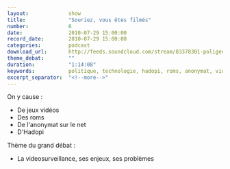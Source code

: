```yaml
---
layout:             show
title:              "Souriez, vous êtes filmés"
number:             6
date:               2010-07-29 15:00:00
record_date:        2010-07-29 15:00:00
categories:         podcast
download_url:       http://feeds.soundcloud.com/stream/83378301-poligeek-poligeek6.mp3
theme_debat:        ""
duration:           "1:14:08"
keywords:           politique, technologie, hadopi, roms, anonymat, videosurveillance, surveillance, big brother
excerpt_separator:  "<!--more-->"
---
```



On y cause :

- De jeux vidéos
- Des roms
- De l'anonymat sur le net
- D'Hadopi

Thème du grand débat :

- La videosurveillance, ses enjeux, ses problèmes
